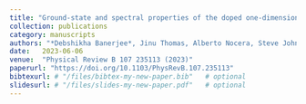 ```yaml
---
title: "Ground-state and spectral properties of the doped one-dimensional optical Hubbard-Su-Schrieffer-Heeger model"
collection: publications
category: manuscripts
authors: "*Debshikha Banerjee*, Jinu Thomas, Alberto Nocera, Steve Johnston"
date:   2023-06-06
venue:  "Physical Review B 107 235113 (2023)"
paperurl: "https://doi.org/10.1103/PhysRevB.107.235113"
bibtexurl: # "/files/bibtex-my-new-paper.bib"   # optional
slidesurl: # "/files/slides-my-new-paper.pdf"   # optional
---
```

